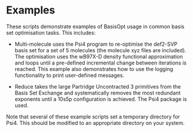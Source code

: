 # Examples
These scripts demonstrate examples of BasisOpt usage in common basis set optimisation tasks. This includes:

- Multi-molecule uses the Psi4 program to re-optimise the def2-SVP basis set for a set of 5 molecules (the molecule xyz files are included). The optimisation uses the wB97X-D density functional approximation and loops until a pre-defined incremental change between iterations is reached. This example also demonstrates how to use the logging functionality to print user-defined messages.

- Reduce takes the large Partridge Uncontracted 3 primitives from the Basis Set Exchange and systematically removes the most redundant exponents until a 10s5p configuration is achieved. The Psi4 package is used.

Note that several of these example scripts set a temporary directory for Psi4. This should be modified to an appropriate directory on your system.


